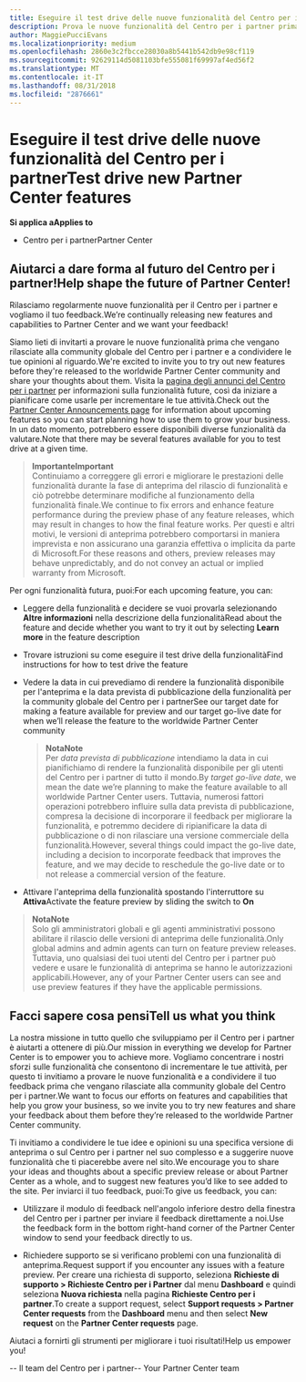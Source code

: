 ```yaml
---
title: Eseguire il test drive delle nuove funzionalità del Centro per i partner
description: Prova le nuove funzionalità del Centro per i partner prima che vengano rilasciate e facci sapere cosa ne pensi. Aiutarci a dare forma al futuro del Centro per i partner!
author: MaggiePucciEvans
ms.localizationpriority: medium
ms.openlocfilehash: 2860e3c2fbcce28030a8b5441b542db9e98cf119
ms.sourcegitcommit: 92629114d5081103bfe555081f69997af4ed56f2
ms.translationtype: MT
ms.contentlocale: it-IT
ms.lasthandoff: 08/31/2018
ms.locfileid: "2876661"
---
```

# <a name="test-drive-new-partner-center-features"></a><span data-ttu-id="1efbf-104">Eseguire il test drive delle nuove funzionalità del Centro per i partner</span><span class="sxs-lookup"><span data-stu-id="1efbf-104">Test drive new Partner Center features</span></span>

**<span data-ttu-id="1efbf-105">Si applica a</span><span class="sxs-lookup"><span data-stu-id="1efbf-105">Applies to</span></span>**

- <span data-ttu-id="1efbf-106">Centro per i partner</span><span class="sxs-lookup"><span data-stu-id="1efbf-106">Partner Center</span></span>

## <a name="help-shape-the-future-of-partner-center"></a><span data-ttu-id="1efbf-107">Aiutarci a dare forma al futuro del Centro per i partner!</span><span class="sxs-lookup"><span data-stu-id="1efbf-107">Help shape the future of Partner Center!</span></span>

<span data-ttu-id="1efbf-108">Rilasciamo regolarmente nuove funzionalità per il Centro per i partner e vogliamo il tuo feedback.</span><span class="sxs-lookup"><span data-stu-id="1efbf-108">We’re continually releasing new features and capabilities to Partner Center and we want your feedback!</span></span> 

<span data-ttu-id="1efbf-109">Siamo lieti di invitarti a provare le nuove funzionalità prima che vengano rilasciate alla community globale del Centro per i partner e a condividere le tue opinioni al riguardo.</span><span class="sxs-lookup"><span data-stu-id="1efbf-109">We're excited to invite you to try out new features before they're released to the worldwide Partner Center community and share your thoughts about them.</span></span> <span data-ttu-id="1efbf-110">Visita la [pagina degli annunci del Centro per i partner](https://partnercenter.microsoft.com/pcv/announcements) per informazioni sulla funzionalità future, così da iniziare a pianificare come usarle per incrementare le tue attività.</span><span class="sxs-lookup"><span data-stu-id="1efbf-110">Check out the [Partner Center Announcements page](https://partnercenter.microsoft.com/pcv/announcements) for information about upcoming features so you can start planning how to use them to grow your business.</span></span> <span data-ttu-id="1efbf-111">In un dato momento, potrebbero essere disponibili diverse funzionalità da valutare.</span><span class="sxs-lookup"><span data-stu-id="1efbf-111">Note that there may be several features available for you to test drive at a given time.</span></span>

>**<span data-ttu-id="1efbf-112">Importante</span><span class="sxs-lookup"><span data-stu-id="1efbf-112">Important</span></span>**<br> <span data-ttu-id="1efbf-113">Continuiamo a correggere gli errori e migliorare le prestazioni delle funzionalità durante la fase di anteprima del rilascio di funzionalità e ciò potrebbe determinare modifiche al funzionamento della funzionalità finale.</span><span class="sxs-lookup"><span data-stu-id="1efbf-113">We continue to fix errors and enhance feature performance during the preview phase of any feature releases, which may result in changes to how the final feature works.</span></span> <span data-ttu-id="1efbf-114">Per questi e altri motivi, le versioni di anteprima potrebbero comportarsi in maniera imprevista e non assicurano una garanzia effettiva o implicita da parte di Microsoft.</span><span class="sxs-lookup"><span data-stu-id="1efbf-114">For these reasons and others, preview releases may behave unpredictably, and do not convey an actual or implied warranty from Microsoft.</span></span>

<span data-ttu-id="1efbf-115">Per ogni funzionalità futura, puoi:</span><span class="sxs-lookup"><span data-stu-id="1efbf-115">For each upcoming feature, you can:</span></span>

-   <span data-ttu-id="1efbf-116">Leggere della funzionalità e decidere se vuoi provarla selezionando **Altre informazioni** nella descrizione della funzionalità</span><span class="sxs-lookup"><span data-stu-id="1efbf-116">Read about the feature and decide whether you want to try it out by selecting **Learn more** in the feature description</span></span> 

-   <span data-ttu-id="1efbf-117">Trovare istruzioni su come eseguire il test drive della funzionalità</span><span class="sxs-lookup"><span data-stu-id="1efbf-117">Find instructions for how to test drive the feature</span></span>

-   <span data-ttu-id="1efbf-118">Vedere la data in cui prevediamo di rendere la funzionalità disponibile per l'anteprima e la data prevista di pubblicazione della funzionalità per la community globale del Centro per i partner</span><span class="sxs-lookup"><span data-stu-id="1efbf-118">See our target date for making a feature available for preview and our target go-live date for when we’ll release the feature to the worldwide Partner Center community</span></span> 

    >**<span data-ttu-id="1efbf-119">Nota</span><span class="sxs-lookup"><span data-stu-id="1efbf-119">Note</span></span>**<br> <span data-ttu-id="1efbf-120">Per *data prevista di pubblicazione* intendiamo la data in cui pianifichiamo di rendere la funzionalità disponibile per gli utenti del Centro per i partner di tutto il mondo.</span><span class="sxs-lookup"><span data-stu-id="1efbf-120">By *target go-live date*, we mean the date we’re planning to make the feature available to all worldwide Partner Center users.</span></span> <span data-ttu-id="1efbf-121">Tuttavia, numerosi fattori operazioni potrebbero influire sulla data prevista di pubblicazione, compresa la decisione di incorporare il feedback per migliorare la funzionalità, e potremmo decidere di ripianificare la data di pubblicazione o di non rilasciare una versione commerciale della funzionalità.</span><span class="sxs-lookup"><span data-stu-id="1efbf-121">However, several things could impact the go-live date, including a decision to incorporate feedback that improves the feature, and we may decide to reschedule the go-live date or to not release a commercial version of the feature.</span></span>  

-   <span data-ttu-id="1efbf-122">Attivare l'anteprima della funzionalità spostando l'interruttore su **Attiva**</span><span class="sxs-lookup"><span data-stu-id="1efbf-122">Activate the feature preview by sliding the switch to **On**</span></span>

>**<span data-ttu-id="1efbf-123">Nota</span><span class="sxs-lookup"><span data-stu-id="1efbf-123">Note</span></span>**<br> <span data-ttu-id="1efbf-124">Solo gli amministratori globali e gli agenti amministrativi possono abilitare il rilascio delle versioni di anteprima delle funzionalità.</span><span class="sxs-lookup"><span data-stu-id="1efbf-124">Only global admins and admin agents can turn on feature preview releases.</span></span> <span data-ttu-id="1efbf-125">Tuttavia, uno qualsiasi dei tuoi utenti del Centro per i partner può vedere e usare le funzionalità di anteprima se hanno le autorizzazioni applicabili.</span><span class="sxs-lookup"><span data-stu-id="1efbf-125">However, any of your Partner Center users can see and use preview features if they have the applicable permissions.</span></span>
 
## <a name="tell-us-what-you-think"></a><span data-ttu-id="1efbf-126">Facci sapere cosa pensi</span><span class="sxs-lookup"><span data-stu-id="1efbf-126">Tell us what you think</span></span>

<span data-ttu-id="1efbf-127">La nostra missione in tutto quello che sviluppiamo per il Centro per i partner è aiutarti a ottenere di più.</span><span class="sxs-lookup"><span data-stu-id="1efbf-127">Our mission in everything we develop for Partner Center is to empower you to achieve more.</span></span> <span data-ttu-id="1efbf-128">Vogliamo concentrare i nostri sforzi sulle funzionalità che consentono di incrementare le tue attività, per questo ti invitiamo a provare le nuove funzionalità e a condividere il tuo feedback prima che vengano rilasciate alla community globale del Centro per i partner.</span><span class="sxs-lookup"><span data-stu-id="1efbf-128">We want to focus our efforts on features and capabilities that help you grow your business, so we invite you to try new features and share your feedback about them before they’re released to the worldwide Partner Center community.</span></span> 

<span data-ttu-id="1efbf-129">Ti invitiamo a condividere le tue idee e opinioni su una specifica versione di anteprima o sul Centro per i partner nel suo complesso e a suggerire nuove funzionalità che ti piacerebbe avere nel sito.</span><span class="sxs-lookup"><span data-stu-id="1efbf-129">We encourage you to share your ideas and thoughts about a specific preview release or about Partner Center as a whole, and to suggest new features you’d like to see added to the site.</span></span> <span data-ttu-id="1efbf-130">Per inviarci il tuo feedback, puoi:</span><span class="sxs-lookup"><span data-stu-id="1efbf-130">To give us feedback, you can:</span></span>  

-   <span data-ttu-id="1efbf-131">Utilizzare il modulo di feedback nell'angolo inferiore destro della finestra del Centro per i partner per inviare il feedback direttamente a noi.</span><span class="sxs-lookup"><span data-stu-id="1efbf-131">Use the feedback form in the bottom right-hand corner of the Partner Center window to send your feedback directly to us.</span></span> 

-   <span data-ttu-id="1efbf-132">Richiedere supporto se si verificano problemi con una funzionalità di anteprima.</span><span class="sxs-lookup"><span data-stu-id="1efbf-132">Request support if you encounter any issues with a feature preview.</span></span> <span data-ttu-id="1efbf-133">Per creare una richiesta di supporto, seleziona **Richieste di supporto > Richieste Centro per i Partner** dal menu **Dashboard** e quindi seleziona **Nuova richiesta** nella pagina **Richieste Centro per i partner**.</span><span class="sxs-lookup"><span data-stu-id="1efbf-133">To create a support request, select **Support requests > Partner Center requests** from the **Dashboard** menu and then select **New request** on the **Partner Center requests** page.</span></span>

<span data-ttu-id="1efbf-134">Aiutaci a fornirti gli strumenti per migliorare i tuoi risultati!</span><span class="sxs-lookup"><span data-stu-id="1efbf-134">Help us empower you!</span></span>

<span data-ttu-id="1efbf-135">-- Il team del Centro per i partner</span><span class="sxs-lookup"><span data-stu-id="1efbf-135">-- Your Partner Center team</span></span>

